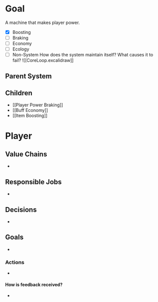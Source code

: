 # Goal
A machine that makes player power.
- [x] Boosting
- [ ] Braking
- [ ] Economy
- [ ] Ecology
- [ ] Non-System
How does the system maintain itself? What causes it to fail?
![[CoreLoop.excalidraw]]

## Parent System

## Children
- [[Player Power Braking]]
- [[Buff Economy]]
- [[Item Boosting]]
# Player
## Value Chains
- 
## Responsible Jobs
- 
## Decisions
- 
## Goals
- 
### Actions
- 
#### How is feedback received?
- 
